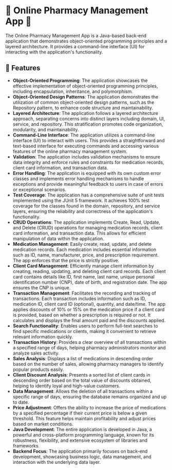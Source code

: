 # 🏥 Online Pharmacy Management App 💊

The Online Pharmacy Management App is a Java-based back-end application that demonstrates object-oriented programming principles and a layered architecture. It provides a command-line interface (UI) for interacting with the application's functionality.

## 🚀 Features

- **Object-Oriented Programming**: The application showcases the effective implementation of object-oriented programming principles, including encapsulation, inheritance, and polymorphism.
- **Object-Oriented Design Patterns**: The application demonstrates the utilization of common object-oriented design patterns, such as the Repository pattern, to enhance code structure and maintainability.
- **Layered Architecture**: The application follows a layered architecture approach, separating concerns into distinct layers including domain, UI, service, and repository. This stratification promotes code organization, modularity, and maintainability.
- **Command-Line Interface**: The application utilizes a command-line interface (UI) to interact with users. This provides a straightforward and text-based interface for executing commands and accessing various features of the online pharmacy management system.
- **Validation**: The application includes validation mechanisms to ensure data integrity and enforce rules and constraints for medication records, client card information, and transaction data.
- **Error Handling**: The application is equipped with its own custom error classes and implements error handling mechanisms to handle exceptions and provide meaningful feedback to users in case of errors or exceptional scenarios.
- **Test Coverage**: The application has a comprehensive suite of unit tests implemented using the JUnit 5 framework. It achieves 100% test coverage for the classes found in the domain, repository, and service layers, ensuring the reliability and correctness of the application's functionality.
- **CRUD Operations**: The application implements Create, Read, Update, and Delete (CRUD) operations for managing medication records, client card information, and transaction data. This allows for efficient manipulation of data within the application.
- **Medication Management**: Easily create, read, update, and delete medication records. Each medication includes essential information such as ID, name, manufacturer, price, and prescription requirement. The app enforces that the price is strictly positive.
- **Client Card Management**: Efficiently manage client information by creating, reading, updating, and deleting client card records. Each client card contains details like ID, first name, last name, unique personal identification number (CNP), date of birth, and registration date. The app ensures the CNP is unique.
- **Transaction Management**: Facilitates the recording and tracking of transactions. Each transaction includes information such as ID, medication ID, client card ID (optional), quantity, and date/time. The app applies discounts of 10% or 15% on the medication price if a client card is provided, based on whether a prescription is required or not. It calculates and displays the final amount paid and the discounts applied.
- **Search Functionality**: Enables users to perform full-text searches to find specific medications or clients, making it convenient to retrieve relevant information quickly.
- **Transaction History**: Provides a clear overview of all transactions within a specified range of days, helping pharmacy administrators monitor and analyze sales activity.
- **Sales Analysis**: Displays a list of medications in descending order based on the number of sales, allowing pharmacy managers to identify popular products easily.
- **Client Discount Analysis**: Presents a sorted list of client cards in descending order based on the total value of discounts obtained, helping to identify loyal and high-value customers.
- **Data Management**: Allows the deletion of all transactions within a specific range of days, ensuring the database remains organized and up to date.
- **Price Adjustment**: Offers the ability to increase the price of medications by a specified percentage if their current price is below a given threshold. This feature helps maintain profitability and adjust prices based on market conditions.
- **Java Development**: The entire application is developed in Java, a powerful and cross-platform programming language, known for its robustness, flexibility, and extensive ecosystem of libraries and frameworks.
- **Backend Focus**: The application primarily focuses on back-end development, showcasing business logic, data management, and interaction with the underlying data layer.








